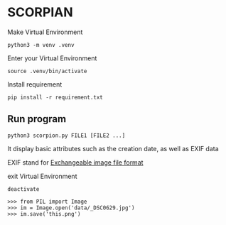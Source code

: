 # SCORPIAN

Make Virtual Environment
```
python3 -m venv .venv
```

Enter your Virtual Environment
```
source .venv/bin/activate
```

Install requirement
```
pip install -r requirement.txt
```

## Run program
```
python3 scorpion.py FILE1 [FILE2 ...]
```
It display basic attributes such as the creation date, as well as EXIF data

EXIF stand for [Exchangeable image file format](https://en.wikipedia.org/wiki/Exif)

exit Virtual Environment
```
deactivate
```


```
>>> from PIL import Image
>>> im = Image.open('data/_DSC0629.jpg')
>>> im.save('this.png')
```